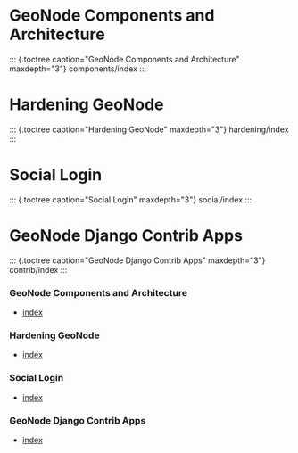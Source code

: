 # GeoNode Components and Architecture

::: {.toctree caption="GeoNode Components and Architecture" maxdepth="3"}
components/index
:::

# Hardening GeoNode

::: {.toctree caption="Hardening GeoNode" maxdepth="3"}
hardening/index
:::

# Social Login

::: {.toctree caption="Social Login" maxdepth="3"}
social/index
:::

# GeoNode Django Contrib Apps

::: {.toctree caption="GeoNode Django Contrib Apps" maxdepth="3"}
contrib/index
:::


### GeoNode Components and Architecture
- [index](components/index.md)

### Hardening GeoNode
- [index](hardening/index.md)

### Social Login
- [index](social/index.md)

### GeoNode Django Contrib Apps
- [index](contrib/index.md)

